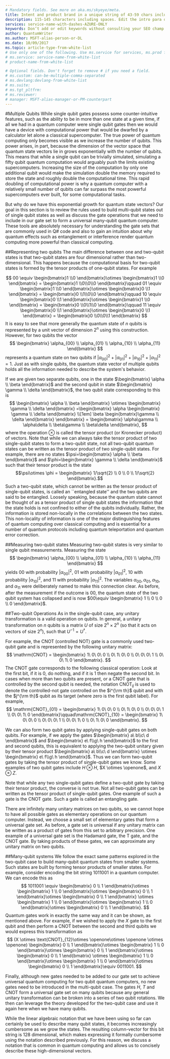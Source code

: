 ```yaml
---
# Mandatory fields. See more on aka.ms/skyeye/meta.
title: Intent and product brand in a unique string of 43-59 chars including spaces | Microsoft Docs 
description: 115-145 characters including spaces. Edit the intro para describing article intent to fit here. This abstract displays in the search result.
services: service-name-with-dashes-AZURE-ONLY 
keywords: Don’t add or edit keywords without consulting your SEO champ.
author: QuantumWriter
ms.author: MSFT-alias-person-or-DL
ms.date: 10/09/2017
ms.topic: article-type-from-white-list
# Use only one of the following. Use ms.service for services, ms.prod for on-prem. Remove the # before the relevant field.
# ms.service: service-name-from-white-list
# product-name-from-white-list

# Optional fields. Don't forget to remove # if you need a field.
# ms.custom: can-be-multiple-comma-separated
# ms.devlang:devlang-from-white-list
# ms.suite: 
# ms.tgt_pltfrm:
# ms.reviewer:
# manager: MSFT-alias-manager-or-PM-counterpart
---
```


#Multiple Qubits
While single qubit gates possess some counter-intuitive features, such as the ability to be in more than one state at a given time, if all we had in a quantum computer were single qubit gates then we would have a device with computational power that would be dwarfed by a calculator let alone a classical supercomputer.  The true power of quantum computing only becomes visible as we increase the number of qubits.  This power arises, in part, because the dimension of the vector space that quantum state vectors lie in grows exponentially with the number of qubits.  This means that while a single qubit can be trivially simulated, simulating a fifty qubit quantum computation would arguably push the limits existing supercomputers.  Increasing the size of the computation by only one additional qubit would make the simulation double the memory required to store the state and roughly double the computational time.  This rapid doubling of computational power is why a quantum computer with a relatively small number of qubits can far surpass the most powerful supercomputers ever built, for some computational tasks.

But why do we have this exponential growth for quantum state vectors?  Our goal in this section is to review the rules used to build multi-qubit states out of single qubit states as well as discuss the gate operations that we need to include in our gate set to form a universal many-qubit quantum computer.  These tools are absolutely necessary for understanding the gate sets that are commonly used in Q# code and also to gain an  intuition about why quantum effects such as entanglement or interference render quantum computing more powerful than classical computing.

##Representing two qubits
The main difference between one and two-qubit states is that two-qubit states are four dimensional rather than two-dimensional.  This happens because the computational basis for two-qubit states is formed by the tensor products of one-qubit states.  For example

$$
00 \equiv \begin{bmatrix}1 \\0 \end{bmatrix}\otimes \begin{bmatrix}1 \\0 \end{bmatrix} = \begin{bmatrix}1 \\0\\0\\0 \end{bmatrix}\qquad 01 \equiv \begin{bmatrix}1 \\0 \end{bmatrix}\otimes \begin{bmatrix}0 \\1 \end{bmatrix} = \begin{bmatrix}0 \\1\\0\\0 \end{bmatrix}\qquad 10 \equiv \begin{bmatrix}0 \\1 \end{bmatrix}\otimes \begin{bmatrix}1 \\0 \end{bmatrix} = \begin{bmatrix}0 \\0\\1\\0 \end{bmatrix}\qquad 11 \equiv \begin{bmatrix}0 \\1 \end{bmatrix}\otimes \begin{bmatrix}0 \\1 \end{bmatrix} = \begin{bmatrix}0 \\0\\0\\1 \end{bmatrix}
$$
It is easy to see that more generally the quantum state of $n$ qubits is represented by a unit vector of dimension $2^n$ using this construction.  However, for two qubits the vector
$$
\begin{bmatrix} \alpha_{00} \\ \alpha_{01} \\ \alpha_{10} \\ \alpha_{11} \end{bmatrix}
$$
represents a quantum state on two qubits if $|\alpha_{00}|^2+|\alpha_{01}|^2+|\alpha_{10}|^2+|\alpha_{11}|^2=1$. Just as with single qubits, the quantum state vector of multiple qubits holds all the information needed to describe the system's behavior.

If we are given two separate qubits, one in the state $\begin{bmatrix} \alpha \\ \beta \end{bmatrix}$ and the second qubit in state  $\begin{bmatrix} \gamma \\ \delta \end{bmatrix}$, the two qubit state corresponding to this is
$$
\begin{bmatrix} \alpha \\ \beta \end{bmatrix} \otimes \begin{bmatrix} \gamma \\ \delta \end{bmatrix} 
=\begin{bmatrix} \alpha \begin{bmatrix} \gamma \\ \delta \end{bmatrix} \\[1em] \beta \begin{bmatrix}\gamma \\ \delta \end{bmatrix} \end{bmatrix}
= \begin{bmatrix} \alpha\gamma \\ \alpha\delta \\ \beta\gamma \\ \beta\delta \end{bmatrix},
$$
where the operation $\otimes$ is called the tensor product (or Kronecker product) of vectors. 
Note that while we can always take the tensor product of two single-qubit states to form a two-qubit state, not all two-qubit quantum states can be written as the tensor product of two single-qubit states.
For example, there are no states $\psi=\begin{bmatrix} \alpha \\ \beta \end{bmatrix}$ and $\phi=\begin{bmatrix} \gamma \\ \delta \end{bmatrix}$ such that their tensor product is the state $$\psi\otimes \phi = \begin{bmatrix} 1/\sqrt{2} \\ 0 \\ 0 \\ 1/\sqrt{2} \end{bmatrix}.$$ Such a two-qubit state, which cannot be written as the tensor product of single-qubit states, is called an ``entangled state'' and the two qubits are said to be entangled.  Loosely speaking, because the quantum state cannot be thought of as a tensor product of single qubit states the information that the state holds is not confined to either of the qubits individually.  Rather, the information is stored non-locally in the correlations between the two states.  This non-locality of information is one of the major distinguishing features of quantum computing over classical computing and is essential for a number of quantum protocols including quantum teleportation and quantum error correction.

##Measuring two-qubit states 
Measuring two-qubit states is very similar to single qubit measurements. Measuring the state $$
\begin{bmatrix} \alpha_{00} \\ \alpha_{01} \\ \alpha_{10} \\ \alpha_{11} \end{bmatrix}
$$
yields $00$ with probability $|\alpha_{00}|^2$, $01$ with probability $|\alpha_{01}|^2$, $10$ with probability $|\alpha_{10}|^2$, and $11$ with probability $|\alpha_{11}|^2$. The variables $\alpha_{00}, \alpha_{01}, \alpha_{10},$ and $\alpha_{11}$ were deliberately named to make this connection clear. As before, after the measurement if the outcome is $00$, the quantum state of the two qubit system has collapsed and is now  $00\equiv \begin{bmatrix} 1 \\ 0 \\ 0 \\ 0 \end{bmatrix}$.

##Two-qubit Operations
As in the single-qubit case, any unitary transformation is a valid operation on qubits. In general, a unitary transformation on $n$ qubits is a matrix $U$ of size $2^n \times 2^n$ (so that it acts on vectors of size $2^n$), such that $U^{-1} = U^\dagger$.

For example, the CNOT (controlled NOT) gate is a commonly used two-qubit gate and is represented by the following unitary matrix:
$$
\mathrm{CNOT} = \begin{bmatrix} 1\ 0\ 0\ 0  \\ 0\ 1\ 0\ 0 \\ 0\ 0\ 0\ 1 \\ 0\ 0\ 1\ 0 \end{bmatrix}.
$$
The CNOT gate corresponds to the following classical operation: Look at the first bit, if it is $0$, do nothing, and if it is $1$ then negate the second bit.   In cases when more than two qubits are present, or a CNOT gate that is controlled by the second qubit is needed, the notation $\text{CNOT}_{ij}$ is used to denote the controlled-not gate controlled on the $i^{\rm th}$ qubit and with the $j^{\rm th}$ qubit as its target (where zero is the first qubit label).  For example,
$$
\mathrm{CNOT}_{01} = \begin{bmatrix} 1\ 0\ 0\ 0  \\ 0\ 1\ 0\ 0 \\ 0\ 0\ 0\ 1 \\ 0\ 0\ 1\ 0 \end{bmatrix}\qquad\mathrm{CNOT}_{10} = \begin{bmatrix} 1\ 0\ 0\ 0  \\ 0\ 0\ 0\ 1 \\ 0\ 0\ 1\ 0 \\ 0\ 1\ 0\ 0 \end{bmatrix}.
$$

We can also form two qubit gates by applying single-qubit gates on both qubits. For example, if we apply the gates 
$\begin{bmatrix}
a\ b\\c\ d
\end{bmatrix}$
and
$\begin{bmatrix}
e\ f\\g\ h
\end{bmatrix}$
to the first and second qubits, this is equivalent to applying the two-qubit unitary given by their tensor product
$\begin{bmatrix}
a\ b\\c\ d
\end{bmatrix}
\otimes 
\begin{bmatrix}
e\ f\\g\ h
\end{bmatrix}$.
Thus we can form two-qubit gates by taking the tensor product of single-qubit gates we know. Some examples of two qubit gates include $H \otimes H$, $X \otimes \openone$, and $X \otimes Z$.

Note that while any two single-qubit gates define a two-qubit gate by taking their tensor product, the converse is not true. Not all two-qubit gates can be written as the tensor product of single-qubit gates. One example of such a gate is the CNOT gate. Such a gate is called an entangling gate.

There are infinitely many unitary matrices on two qubits, so we cannot hope to have all possible gates as elementary operations on our quantum computer. Instead, we choose a small set of elementary gates that form a universal gate set. As before, a gate set is universal if any unitary matrix can be written as a product of gates from this set to arbitrary precision.
One example of a universal gate set is the Hadamard gate, the T gate, and the CNOT gate. By taking products of these gates, we can approximate any unitary matrix on two qubits.

##Many-qubit systems
We follow the exact same patterns explored in the two-qubit case to build many-qubit quantum states from smaller systems.  Such states are built by forming tensor products of smaller states.  For example, consider encoding the bit string $1011001$ in a quantum computer.  We can encode this as
$$
1011001 \equiv \begin{bmatrix} 0 \\ 1 \end{bmatrix}\otimes \begin{bmatrix} 1 \\ 0 \end{bmatrix}\otimes \begin{bmatrix} 0 \\ 1 \end{bmatrix}\otimes \begin{bmatrix} 0 \\ 1 \end{bmatrix} \otimes \begin{bmatrix} 1 \\ 0 \end{bmatrix}\otimes \begin{bmatrix} 1 \\ 0 \end{bmatrix}\otimes \begin{bmatrix} 0 \\ 1 \end{bmatrix}.
$$
Quantum gates work in exactly the same way and it can be shown, as mentioned above.  For example, if we wished to apply the $X$ gate to the first qubit and then perform a CNOT between the second and third qubits we would express this transformation as
$$
(X \otimes \text{CNOT}_{12}\otimes \openone\otimes \openone \otimes \openone) \begin{bmatrix} 0 \\ 1 \end{bmatrix}\otimes \begin{bmatrix} 1 \\ 0 \end{bmatrix}\otimes \begin{bmatrix} 0 \\ 1 \end{bmatrix}\otimes \begin{bmatrix} 0 \\ 1 \end{bmatrix} \otimes \begin{bmatrix} 1 \\ 0 \end{bmatrix}\otimes \begin{bmatrix} 1 \\ 0 \end{bmatrix}\otimes \begin{bmatrix} 0 \\ 1 \end{bmatrix}\equiv 0011001.
$$

Finally, although new gates needed to be added to our gate set to achieve universal quantum computing for two qubit quantum computers, no new gates need to be introduced in the multi-qubit case.  The gates $H$, $T$ and CNOT form a universal gate set on many qubits because any general unitary transformation can be broken into a series of two qubit rotations.  We then can leverage the theory developed for the two-qubit case and use it again here when we have many qubits.

While the linear algebraic notation that we have been using so far can certainly be used to describe many qubit states, it becomes increasingly cumbersome as we grow the states.  The resulting column-vector for this bit string is $128$ dimensional, which makes expressing it formally cumbersome using the notation described previously.  For this reason, we discuss a  notation that is common in quantum computing and allows us to concisely describe these high-dimensional vectors.